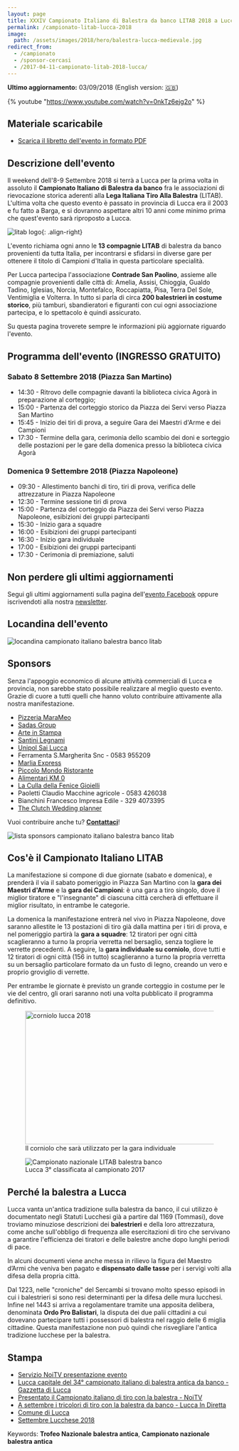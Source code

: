```yaml
---
layout: page
title: XXXIV Campionato Italiano di Balestra da banco LITAB 2018 a Lucca
permalink: /campionato-litab-lucca-2018
image:
  path: /assets/images/2018/hero/balestra-lucca-medievale.jpg
redirect_from:
  - /campionato
  - /sponsor-cercasi
  - /2017-04-11-campionato-litab-2018-lucca/
---
```


**Ultimo aggiornamento:** 03/09/2018 (English version: [:uk:](/championship-litab-lucca-2018))

{% youtube "https://www.youtube.com/watch?v=0nkTz6ejg2o" %}

## Materiale scaricabile

* [Scarica il libretto dell'evento in formato PDF](/assets/files/2018/campionato/libretto.pdf)

## Descrizione dell'evento

Il weekend dell'8-9 Settembre 2018 si terrà a Lucca per la prima volta in
assoluto il **Campionato Italiano di Balestra da banco** fra le associazioni di
rievocazione storica aderenti alla **Lega Italiana Tiro Alla Balestra** (LITAB).
L'ultima volta che questo evento è passato in provincia di Lucca era il 2003 e
fu fatto a Barga, e si dovranno aspettare altri 10 anni come minimo prima che
quest'evento sarà riproposto a Lucca.

![litab logo](/images/litab.gif){: .align-right}

L'evento richiama ogni anno le **13 compagnie LITAB** di balestra
da banco provenienti da tutta Italia, per incontrarsi e sfidarsi in diverse gare
per ottenere il titolo di Campioni d'Italia in questa particolare specialità.

Per Lucca partecipa l'associazione **Contrade San Paolino**, assieme alle
compagnie provenienti dalle città di: Amelia, Assisi, Chioggia, Gualdo Tadino,
Iglesias, Norcia, Montefalco, Roccapiatta, Pisa, Terra Del Sole, Ventimiglia e
Volterra. In tutto si parla di circa **200 balestrieri in costume storico**, più
tamburi, sbandieratori e figuranti con cui ogni associazione partecipa, e lo
spettacolo è quindi assicurato.

Su questa pagina troverete sempre le informazioni più aggiornate riguardo
l'evento.

## Programma dell'evento (INGRESSO GRATUITO)

### Sabato 8 Settembre 2018 (Piazza San Martino)

* 14:30 - Ritrovo delle compagnie davanti la biblioteca civica Agorà in
  preparazione al corteggio;
* 15:00 - Partenza del corteggio storico da Piazza dei Servi verso Piazza San Martino
* 15:45 - Inizio dei tiri di prova, a seguire Gara dei Maestri d'Arme e dei
  Campioni
* 17:30 - Termine della gara, cerimonia dello scambio dei doni e sorteggio delle
  postazioni per le gare della domenica presso la biblioteca civica Agorà

### Domenica 9 Settembre 2018 (Piazza Napoleone)

* 09:30 - Allestimento banchi di tiro, tiri di prova, verifica delle attrezzature
  in Piazza Napoleone
* 12:30 - Termine sessione tiri di prova
* 15:00 - Partenza del corteggio da Piazza dei Servi verso Piazza Napoleone,
  esibizioni dei gruppi partecipanti
* 15:30 - Inizio gara a squadre
* 16:00 - Esibizioni dei gruppi partecipanti
* 16:30 - Inizio gara individuale
* 17:00 - Esibizioni dei gruppi partecipanti
* 17:30 - Cerimonia di premiazione, saluti

## Non perdere gli ultimi aggiornamenti

Segui gli ultimi aggiornamenti sulla pagina dell'[evento
Facebook](https://www.facebook.com/events/1742269145826602/) oppure
iscrivendoti alla nostra [newsletter](/newsletter.html).

## Locandina dell'evento

![locandina campionato italiano balestra banco litab](/assets/images/2018/campionato/locandina.jpg)

## Sponsors

Senza l'appoggio economico di alcune attività commerciali di Lucca e provincia,
non sarebbe stato possibile realizzare al meglio questo evento. Grazie di cuore
a tutti quelli che hanno voluto contribuire attivamente alla nostra
manifestazione.

* [Pizzeria MaraMeo](http://www.marameo-lucca.it/)
* [Sadas Group](http://www.sadasgroup.it)
* [Arte in Stampa](http://www.arteinstampa.com)
* [Santini Legnami](http://www.santinilegnami.it/)
* [Unipol Sai Lucca](http://www.unipolsailucca.com/)
* Ferramenta S.Margherita Snc - 0583 955209
* [Marlia Express](http://lnx.marliaexpress.it/)
* [Piccolo Mondo Ristorante](http://www.piccolomondo.lucca.it/)
* [Alimentari KM 0](https://www.facebook.com/Km-0-310049566091322/)
* [La Culla della Fenice Gioielli](https://www.facebook.com/fenicejewels/)
* Paoletti Claudio Macchine agricole - 0583 426038
* Bianchini Francesco Impresa Edile - 329 4073395
* [The Clutch Wedding planner](https://www.facebook.com/The-Clutch-Societ%C3%A0-Cooperativa-415326778661652/)

Vuoi contribuire anche tu? **[Contattaci](/contatti)**!

![lista sponsors campionato italiano balestra banco litab](/assets/images/2018/campionato/sponsors.jpg)

## Cos'è il Campionato Italiano LITAB

La manifestazione si compone di due giornate (sabato e domenica), e prenderà il
via il sabato pomeriggio in Piazza San Martino con la **gara dei Maestri
d'Arme** e la **gara dei Campioni**: è una gara a tiro singolo, dove il miglior
tiratore e "l'insegnante" di ciascuna città cercherà di effettuare il miglior
risultato, in entrambe le categorie.

La domenica la manifestazione entrerà nel vivo in Piazza Napoleone, dove saranno
allestite le 13 postazioni di tiro già dalla mattina per i tiri di prova, e nel
pomeriggio partirà la **gara a squadre**: 12 tiratori per ogni città
scaglieranno a turno la propria verretta nel bersaglio, senza togliere le
verrette precedenti. A seguire, la **gara individuale su corniolo**, dove tutti
e 12 tiratori di ogni città (156 in tutto) scaglieranno a turno la propria
verretta su un bersaglio particolare formato da un fusto di legno, creando un
vero e proprio groviglio di verrette.

Per entrambe le giornate è previsto un grande corteggio in costume per le vie
del centro, gli orari saranno noti una volta pubblicato il programma definitivo.

<figure class="align-center">
  <a href="#"><img src="{{ '/assets/images/2018/campionato/corniolo.jpg' | absolute_url }}" alt="corniolo lucca 2018" width="580" height="300"></a>
  <figcaption>Il corniolo che sarà utilizzato per la gara individuale</figcaption>
</figure>

<figure class="align-center">
  <img src="{{ '/images/2018/04/12/events-litab.jpg' | absolute_url }}" alt="Campionato nazionale LITAB balestra banco">
  <figcaption>Lucca 3° classificata al campionato 2017</figcaption>
</figure>

## Perché la balestra a Lucca

Lucca vanta un'antica tradizione sulla balestra da banco, il cui utilizzo è
documentato negli Statuti Lucchesi già a partire dal 1169 (Tommasi), dove
troviamo minuziose descrizioni dei **balestrieri** e della loro attrezzatura,
come anche sull'obbligo di frequenza alle esercitazioni di tiro che servivano a
garantire l'efficienza dei tiratori e delle balestre anche dopo lunghi periodi
di pace.

In alcuni documenti viene anche messa in rilievo la figura del Maestro d’Armi
che veniva ben pagato e **dispensato dalle tasse** per i servigi volti alla
difesa della propria città.

Dal 1223, nelle "croniche" del Sercambi si trovano molto spesso episodi in cui i
balestrieri si sono resi determinanti per la difesa delle mura lucchesi. Infine
nel 1443 si arriva a regolamentare tramite una apposita delibera, denominata
**Ordo Pro Balistari**, la disputa dei due palii cittadini a cui dovevano
partecipare tutti i possessori di balestra nel raggio delle 6 miglia cittadine.
Questa manifestazione non può quindi che risvegliare l'antica tradizione
lucchese per la balestra.

## Stampa

* [Servizio NoiTV presentazione evento](https://youtu.be/FEsugC3REfQ)
* [Lucca capitale del 34° campionato italiano di balestra antica da
  banco - Gazzetta di Lucca](https://www.lagazzettadilucca.it/sport/2018/06/lucca-capitale-del-34-campionato-italiano-di-balestra-antica-da-banco/)
* [Presentato il Campionato italiano di tiro con la balestra -
  NoiTV](http://www.noitv.it/2018/07/presentato-il-campionato-italiano-di-tiro-con-la-balestra-218661/)
* [A settembre i tricolori di tiro con la balestra da banco - Lucca In
  Diretta](http://www.luccaindiretta.it/dalla-citta/item/121951-a-settembre-i-tricolori-di-tiro-con-la-balestra-da-banco.html)
* [Comune di Lucca](http://www.comune.lucca.it/flex/cm/pages/ServeBLOB.php/L/IT/IDPagina/18620)
* [Settembre Lucchese 2018](http://www.comune.lucca.it/Settembre_Lucchese_2018)

<script type="application/ld+json">
{
  "@context": "http://schema.org",
  "@type": "Event",
  "name": "XXXIV Campionato Italiano Balestra Antica da Banco LITAB - Gara dei maestri d'arme e dei campioni",
  "startDate": "2018-09-08T15:00+02:00",
  "endDate":   "2018-09-08T17:30+02:00",
  "location": {
    "@type": "Place",
    "name": "Piazza San Martino, Lucca",
    "address": {
      "@type": "PostalAddress",
      "streetAddress": "Piazza San Martino",
      "addressLocality": "Lucca",
      "postalCode": "55100",
      "addressRegion": "LU",
      "addressCountry": "IT"
    }
  },
  "image": [
    "https://consanpaolino.org/assets/images/2018/campionato/locandina.jpg",
    "https://consanpaolino.org/images/assets/images/2018/hero/balestra-lucca-medievale.jpg"
   ],
  "description": "Gara di tiro con balestra antica da banco in costume storico fra le 13 città aderenti alla LITAB"
}
</script>

<script type="application/ld+json">
{
  "@context": "http://schema.org",
  "@type": "Event",
  "name": "XXXIV Campionato Italiano Balestra Antica da Banco LITAB - Gara a squadre e individuale",
  "startDate": "2018-09-09T15:00+02:00",
  "endDate":   "2018-09-09T17:30+02:00",
  "location": {
    "@type": "Place",
    "name": "Piazza Napoleone, Lucca",
    "address": {
      "@type": "PostalAddress",
      "streetAddress": "Piazza Napoleone",
      "addressLocality": "Lucca",
      "postalCode": "55100",
      "addressRegion": "LU",
      "addressCountry": "IT"
    }
  },
  "image": [
    "https://consanpaolino.org/assets/images/2018/campionato/locandina.jpg",
    "https://consanpaolino.org/images/assets/images/2018/hero/balestra-lucca-medievale.jpg"
   ],
  "description": "Gara di tiro con balestra antica da banco in costume storico fra le 13 città aderenti alla LITAB"
}
</script>

Keywords: **Trofeo Nazionale balestra antica**, **Campionato nazionale balestra antica**
